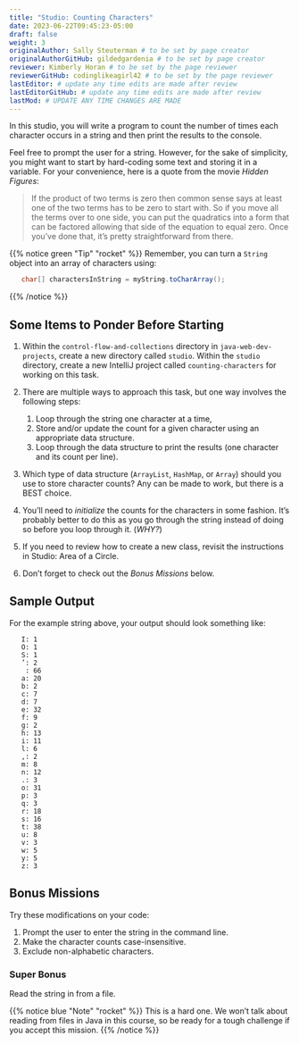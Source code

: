 ```yaml
---
title: "Studio: Counting Characters"
date: 2023-06-22T09:45:23-05:00
draft: false
weight: 3
originalAuthor: Sally Steuterman # to be set by page creator
originalAuthorGitHub: gildedgardenia # to be set by page creator
reviewer: Kimberly Horan # to be set by the page reviewer
reviewerGitHub: codinglikeagirl42 # to be set by the page reviewer
lastEditor: # update any time edits are made after review
lastEditorGitHub: # update any time edits are made after review
lastMod: # UPDATE ANY TIME CHANGES ARE MADE
---
```


In this studio, you will write a program to count the number of times each
character occurs in a string and then print the results to the console.

Feel free to prompt the user for a string. However, for the sake of simplicity,
you might want to start by hard-coding some text and storing it in a variable.
For your convenience, here is a quote from the movie *Hidden Figures*:

   > If the product of two terms is zero then common sense says at least one of
   > the two terms has to be zero to start with. So if you move all the terms
   > over to one side, you can put the quadratics into a form that can be
   > factored allowing that side of the equation to equal zero. Once you’ve done
   > that, it’s pretty straightforward from there.

{{% notice green "Tip" "rocket" %}}
   Remember, you can turn a `String` object into an array of characters
   using:

   ```java
      char[] charactersInString = myString.toCharArray();
   ```
{{% /notice %}}

## Some Items to Ponder Before Starting

1. Within the `control-flow-and-collections` directory in `java-web-dev-projects`, create a new directory called `studio`. Within the `studio` directory, create a new IntelliJ project called `counting-characters` for working on this task.
1. There are multiple ways to approach this task, but one way involves the
   following steps:

   1. Loop through the string one character at a time,
   1. Store and/or update the count for a given character using an appropriate
      data structure.
   1. Loop through the data structure to print the results (one character and its
      count per line).

1. Which type of data structure (`ArrayList`, `HashMap`, or `Array`)
   should you use to store character counts? Any can be made to work, but there
   is a BEST choice.
1. You’ll need to *initialize* the counts for the characters in some fashion.
   It’s probably better to do this as you go through the string instead of
   doing so before you loop through it. (*WHY?*)
   <!-- TODO: Add link to Chapter 2 studio -->
1. If you need to review how to create a new class, revisit the instructions in
   Studio: Area of a Circle.
1. Don’t forget to check out the *Bonus Missions* below.

## Sample Output

For the example string above, your output should look something like:

```console
   I: 1
   O: 1
   S: 1
   ’: 2
    : 66
   a: 20
   b: 2
   c: 7
   d: 7
   e: 32
   f: 9
   g: 2
   h: 13
   i: 11
   l: 6
   ,: 2
   m: 8
   n: 12
   .: 3
   o: 31
   p: 3
   q: 3
   r: 18
   s: 16
   t: 38
   u: 8
   v: 3
   w: 5
   y: 5
   z: 3
```

## Bonus Missions

Try these modifications on your code:

1. Prompt the user to enter the string in the command line.
1. Make the character counts case-insensitive.
1. Exclude non-alphabetic characters.

### Super Bonus

Read the string in from a file.

{{% notice blue "Note" "rocket" %}}
   This is a hard one. We won’t talk about reading from files in Java in this
   course, so be ready for a tough challenge if you accept this mission.
{{% /notice %}}